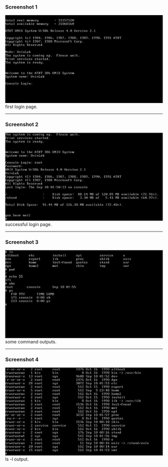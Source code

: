 ### Screenshot 1
![ss 1](screenshots/ss-1.jpeg)\
first login page.
* * *
### Screenshot 2
![ss 2](screenshots/ss-2.jpeg)\
successful login page.
* * *
### Screenshot 3
![ss 3](screenshots/ss-3.jpeg)\
some command outputs.
* * *
### Screenshot 4
![ss 4](screenshots/ss-4.jpeg)\
ls -l output.
